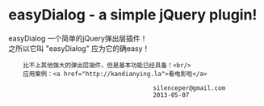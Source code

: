 easyDialog - a simple jQuery plugin!
==========

easyDialog 一个简单的jQuery弹出层插件！  <br/>
之所以它叫 "easyDialog" 应为它的确easy！<br/>

		比不上其他强大的弹出层插件，但是基本功能已经具备！<br/>
		应用案例：<a href="http://kandianying.la">看电影啦</a>
										
											silenceper@gmail.com
											2013-05-07 